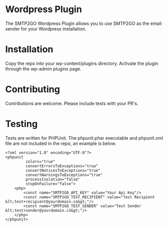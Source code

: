 # Wordpress Plugin
The SMTP2GO Wordpress Plugin allows you to use SMTP2GO as the email sender for your Wordpress installation.

# Installation

Copy the repo into your wp-content/plugins directory. Activate the plugin through the wp-admin plugins page.

# Contributing

Contributions are welcome. Please include tests with your PR's.

# Testing
Tests are written for PHPUnit. The phpunit.phar executable and phpunit.xml file are not included in the repo, an example is below.
```
<?xml version="1.0" encoding="UTF-8"?>
<phpunit 
         colors="true"
         convertErrorsToExceptions="true"
         convertNoticesToExceptions="true"
         convertWarningsToExceptions="true"
         processIsolation="false"
         stopOnFailure="false">
    <php>
        <const name="SMTP2GO_API_KEY" value="Your Api Key"/>
        <const name="SMTP2GO_TEST_RECIPIENT" value="Test Recipient &lt;test+recipient@yourdomain.co&gt;"/> 
        <const name="SMTP2GO_TEST_SENDER" value="Test Sender &lt;test+sender@yourdomain.co&gt;"/> 
    </php>
</phpunit>
```